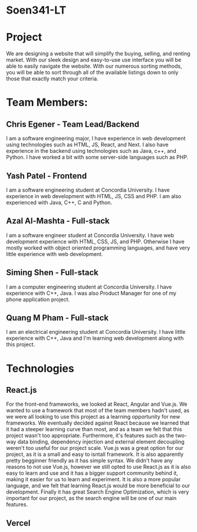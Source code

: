# Soen341-LT

# Project
We are designing a website that will simplify the buying, selling, and renting market. With our sleek design and easy-to-use use interface you will be able to easily navigate the website. With our numerous sorting methods, you will be able to sort through all of the available listings down to only those that exactly match your criteria. 

# Team Members:
## Chris Egener - Team Lead/Backend
  I am a software engineering major, I have experience in web development using technologies such as HTML, JS, React, and Next.
  I also have experience in the backend using technologies such as Java, c++, and Python. I have worked a bit with some server-side languages such as PHP.

## Yash Patel - Frontend
I am a software engineering student at Concordia University. I have experience in web development with HTML, JS, CSS and PHP. I am also experienced with Java, C++, C and Python. 

## Azal Al-Mashta - Full-stack
  I am a software engineer student at Concordia University. I have web development experience with HTML, CSS, JS, and PHP. Otherwise I have mostly worked with object oriented programming languages, and have very little experience with web development.
## Siming Shen - Full-stack 
  I am a computer engineering student at Concordia University. I have experience with C++, Java. I was also Product Manager for one of my phone application project.
  ## Quang M Pham - Full-stack 
  I am an electrical engineering student at Concordia University. I have little experience with C++, Java and I'm learning web development along with this project.

# Technologies
## React.js

For the front-end frameworks, we looked at React, Angular and Vue.js. We wanted to use a framework that most of the team members hadn't used, as we were all looking to use this project as a learning opportunity for new frameworks. We eventually decided against React because we learned that it had a steeper learning curve than most, and as a team we felt that this project wasn't too appropriate. Furthermore, it's features such as the two-way data binding, dependency injection and external element decoupling weren't too useful for our project scale. Vue.js was a great option for our project, as it is a small and easy to isntall framework. It is also apparently pretty begginner friendly as it has simple syntax. We didn't have any reasons to not use Vue.js, however we still opted to use React.js as it is also easy to learn and use and it has a bigger support community behind it, making it easier for us to learn and experiment. It is also a more popular language, and we felt that learning React.js would be more beneficial to our development. Finally it has great Search Engine Optimization, which is very important for our project, as the search engine will be one of our main features. 
## Vercel




